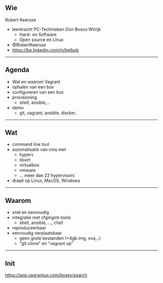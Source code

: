 ## Wie

Robert Keersse

* leerkracht PC-Technieken Don Bosco Wilrijk
  - Hard- en Software
  - Open source en Linux
* @RobertKeersse
* https://be.linkedin.com/in/belbob  

---

## Agenda

* Wat en waarom Vagrant
* ophalen van een box
* configureren van een box
* provisioning
  - shell, ansible,...
* demo
  - git, vagrant, ansible, docker..

---

## Wat

* command line tool
* automatisatie van vms met
  - hyperv
  - libvirt
  - virtualbox
  - vmware
  - ... meer dan 22 hypervisors
* draait op Linux, MacOS, Windows

---

## Waarom

* snel en eenvoudig
* integratie met cfgmgmt-tools
  - shell, ansible, ..., chef
* reproduceerbaar
* eenvoudig verplaatsbaar
  - geen grote bestanden (+4gb img, ova,..)
  - "git clone" en "vagrant up"

---

## Init

https://app.vagrantup.com/boxes/search
